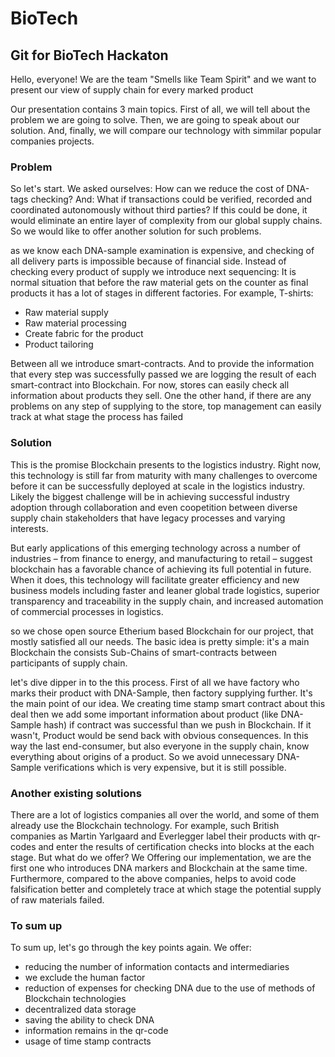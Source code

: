 # BioTech
## Git for BioTech Hackaton

Hello, everyone! We are the team "Smells like Team Spirit" and we want to present our view of supply chain for every marked product

Our presentation contains 3 main topics. First of all, we will tell about the problem we are going to solve. Then, we are going to speak about our solution. And, finally, we will compare our technology with simmilar popular companies projects.

### Problem

So let's start.
We asked ourselves: How can we reduce the cost of DNA-tags checking? And: What if transactions could be verified, recorded and coordinated autonomously without third parties? If this could be done, it would eliminate an entire layer of complexity from our global supply chains. So we would like to offer another solution for such problems.

as we know each DNA-sample examination is expensive, and checking of all delivery parts is impossible because of financial side. Instead of checking every product of supply we introduce next sequencing:
It is normal situation that before the raw material gets on the counter as final products it has a lot of stages in different factories. For example, T-shirts:
- Raw material supply
- Raw material processing
- Create fabric for the product
- Product tailoring

Between all we introduce smart-contracts. And to provide the information that every step was successfully passed we are logging the result of each smart-contract into Blockchain. For now, stores can easily check all information about products they sell. One the other hand, if there are any problems on any step of supplying to the store, top management can easily track at what stage the process has failed

### Solution

This is the promise Blockchain presents to the logistics
industry. Right now, this technology is still far from
maturity with many challenges to overcome before
it can be successfully deployed at scale in the logistics
industry. Likely the biggest challenge will be in achieving
successful industry adoption through collaboration
and even coopetition between diverse supply chain
stakeholders that have legacy processes and varying
interests.

But early applications of this emerging technology across
a number of industries – from finance to energy, and
manufacturing to retail – suggest blockchain has a
favorable chance of achieving its full potential in future.
When it does, this technology will facilitate greater
efficiency and new business models including faster and
leaner global trade logistics, superior transparency and
traceability in the supply chain, and increased automation
of commercial processes in logistics.

so we chose open source Etherium based Blockchain for our project, that mostly satisfied all our needs. The basic idea is pretty simple: it's a main Blockchain the consists Sub-Chains
of smart-contracts between participants of supply chain.

let's dive dipper in to the this process.
First of all we have factory who marks their product with DNA-Sample, then factory supplying further.
It's the main point of our idea. We creating time stamp smart contract about this deal then we add some
important information about product (like DNA-Sample hash) if contract was successful than we push in Blockchain. If it wasn't, Product would be send back with obvious consequences. In this way the last end-consumer, but also everyone in the supply chain, know everything about origins of a product. So we avoid unnecessary DNA-Sample verifications which is very expensive, but it is still possible.

### Another existing solutions

There are a lot of logistics companies all over the world, and some of them already use the Blockchain technology. For example, such British companies as Martin Yarlgaard and Everlegger label their products with qr-codes and enter the results of certification checks into blocks at the each stage. But what do we offer? We Offering our implementation, we are the first one who introduces DNA markers and Blockchain at the same time. Furthermore, compared to the above companies, helps to avoid code falsification better and completely trace at which stage the potential supply of raw materials failed.

### To sum up
To sum up, let's go through the key points again. We offer:
- reducing the number of information contacts and intermediaries
- we exclude the human factor
- reduction of expenses for checking DNA due to the use of methods of Blockchain technologies
- decentralized data storage
- saving the ability to check DNA
- information remains in the qr-code
- usage of time stamp contracts
